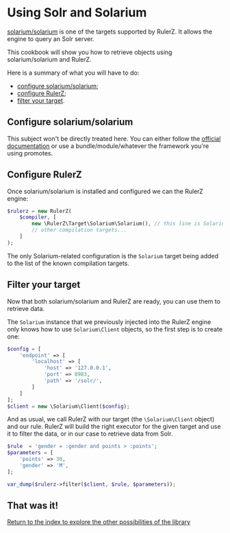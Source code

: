 Using Solr and Solarium
=======================

[solarium/solarium](https://github.com/solariumphp/solarium) is one of the
targets supported by RulerZ. It allows the engine to query an Solr server.

This cookbook will show you how to retrieve objects using solarium/solarium and
RulerZ.

Here is a summary of what you will have to do:

 * [configure solarium/solarium](#configure-solarium-solarium);
 * [configure RulerZ](#configure-rulerz);
 * [filter your target](#filter-your-target).

## Configure solarium/solarium

This subject won't be directly treated here. You can either follow the [official
documentation](http://wiki.solarium-project.org/index.php/V3:Installation#Getting_Solarium)
or use a bundle/module/whatever the framework you're using promotes.

## Configure RulerZ

Once solarium/solarium is installed and configured we can the RulerZ engine:

```php
$rulerz = new RulerZ(
    $compiler, [
        new \RulerZ\Target\Solarium\Solarium(), // this line is Solarium-specific
        // other compilation targets...
    ]
);
```

The only Solarium-related configuration is the `Solarium` target being added to
the list of the known compilation targets.

## Filter your target

Now that both solarium/solarium and RulerZ are ready, you can use them to retrieve
data.

The `Solarium` instance that we previously injected into the RulerZ engine only
knows how to use `Solarium\Client` objects, so the first step is to create one:

```php
$config = [
    'endpoint' => [
        'localhost' => [
            'host' => '127.0.0.1',
            'port' => 8983,
            'path' => '/solr/',
        ]
    ]
];
$client = new \Solarium\Client($config);
```

And as usual, we call RulerZ with our target (the `\Solarium\Client` object) and
our rule.
RulerZ will build the right executor for the given target and use it to filter
the data, or in our case to retrieve data from Solr.

```php
$rule  = 'gender = :gender and points > :points';
$parameters = [
    'points' => 30,
    'gender' => 'M',
];

var_dump($rulerz->filter($client, $rule, $parameters));
```

## That was it!

[Return to the index to explore the other possibilities of the library](../index.md)
